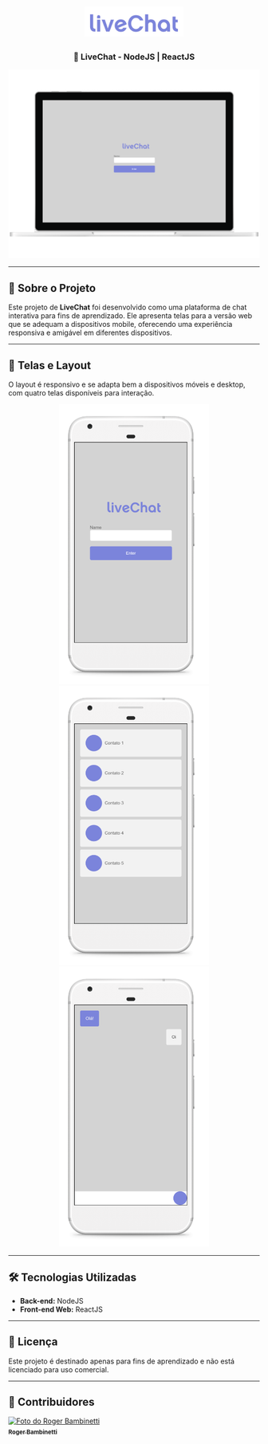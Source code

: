 <h1 align="center">
  <img src="https://github.com/RogerBambinetti/live-chat-nodejs/blob/master/preview/logo.png" width="200">
</h1>

<h3 align="center">
  💬 LiveChat - NodeJS | ReactJS
</h3>

<p align="center">
  <img src="https://github.com/RogerBambinetti/live-chat-nodejs/blob/master/preview/Screenshot0.png" width="700">
</p>

---

## 🚀 Sobre o Projeto

Este projeto de **LiveChat** foi desenvolvido como uma plataforma de chat interativa para fins de aprendizado. Ele apresenta telas para a versão web que se adequam a dispositivos mobile, oferecendo uma experiência responsiva e amigável em diferentes dispositivos.

---

## 📱 Telas e Layout

O layout é responsivo e se adapta bem a dispositivos móveis e desktop, com quatro telas disponíveis para interação.

<p align="center">
  <img src="https://github.com/RogerBambinetti/live-chat-nodejs/blob/master/preview/Screenshot1.png" width="300">
  <img src="https://github.com/RogerBambinetti/live-chat-nodejs/blob/master/preview/Screenshot2.png" width="300">
  <img src="https://github.com/RogerBambinetti/live-chat-nodejs/blob/master/preview/Screenshot3.png" width="300">
</p>

---

## 🛠 Tecnologias Utilizadas

- **Back-end:** NodeJS
- **Front-end Web:** ReactJS

---

## 📄 Licença

Este projeto é destinado apenas para fins de aprendizado e não está licenciado para uso comercial.

---

## 👥 Contribuidores

<table align="center">
  <tr>
      <a href="https://github.com/RogerBambinetti">
        <img src="https://avatars0.githubusercontent.com/u/50684839?s=460&v=4" width="100px" alt="Foto do Roger Bambinetti"/>
        <br />
        <sub><b>Roger Bambinetti</b></sub>
      </a>
  </tr>
</table>